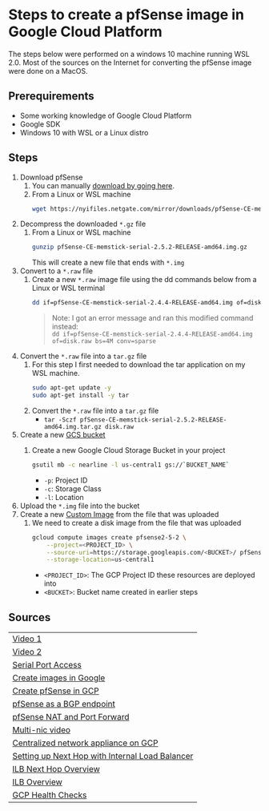 # Steps to create a pfSense image in Google Cloud Platform
The steps below were performed on a windows 10 machine running WSL 2.0. Most of the sources on the Internet for converting the pfSense image were done on a MacOS.

## Prerequirements
* Some working knowledge of Google Cloud Platform
* Google SDK
* Windows 10 with WSL or a Linux distro

## Steps
1. Download pfSense
    1. You can manually [download by going here](https://www.pfsense.org/download/).
    1. From a Linux or WSL machine
        ```bash
        wget https://nyifiles.netgate.com/mirror/downloads/pfSense-CE-memstick-serial-2.5.2-RELEASE-amd64.img.gz
        ```
1. Decompress the downloaded `*.gz` file
    1. From a Linux or WSL machine
        ```bash
        gunzip pfSense-CE-memstick-serial-2.5.2-RELEASE-amd64.img.gz
        ```
        This will create a new file that ends with `*.img`
1. Convert to a `*.raw` file
    1. Create a new `*.raw` image file using the dd commands below from a Linux or WSL terminal
        ```bash
        dd if=pfSense-CE-memstick-serial-2.4.4-RELEASE-amd64.img of=disk.raw bs=4m conv=sparse
        ```
        > Note: I got an error message and ran this modified command instead:<br>`dd if=pfSense-CE-memstick-serial-2.4.4-RELEASE-amd64.img of=disk.raw bs=4M conv=sparse`
1. Convert the `*.raw` file into a `tar.gz` file
    1. For this step I first needed to download the tar application on my WSL machine.
        ```bash
        sudo apt-get update -y
        sudo apt-get install -y tar
        ```
    1. Convert the `*.raw` file into a `tar.gz` file
        - `tar -Sczf pfSense-CE-memstick-serial-2.5.2-RELEASE-amd64.img.tar.gz disk.raw`
1. Create a new [GCS bucket](https://cloud.google.com/storage/docs/creating-buckets#storage-create-bucket-gsutil)
    1. Create a new Google Cloud Storage Bucket in your project
        ```bash
        gsutil mb -c nearline -l us-central1 gs://`BUCKET_NAME`
        ```

        * `-p`: Project ID
        * `-c`: Storage Class
        * `-l`: Location
1. Upload the `*.img` file into the bucket
1. Create a new [Custom Image](https://cloud.google.com/compute/docs/images/create-delete-deprecate-private-images#create_image) from the file that was uploaded
    1. We need to create a disk image from the file that was uploaded
        ```bash
        gcloud compute images create pfsense2-5-2 \
            --project=<PROJECT_ID> \
            --source-uri=https://storage.googleapis.com/<BUCKET>/ pfSense-CE-memstick-serial-2.5.2-RELEASE-amd64.img.tar.gz \
            --storage-location=us-central1
        ```
        * `<PROJECT_ID>`: The GCP Project ID these resources are deployed into
        * `<BUCKET>`: Bucket name created in earlier steps

<!-- # Steps to deploy a single NIC pfSense instance
1. Create a VM instance
    1. Create the VM instance from the image file created in previous steps
        ```bash
        gcloud beta compute --project=<PROJECT_ID> instances create pfsense2-5-2 \
            --zone=us-central1-b \
            --machine-type=n1-standard-2 \
            --subnet=<SUBNETWORK> \
            --network-tier=PREMIUM \
            --can-ip-forward \
            --no-restart-on-failure \
            --maintenance-policy=TERMINATE \
            --preemptible \
            --service-account=<PROJECT_NUMBER>-compute@developer.gserviceaccount.com \
            --scopes=https://www.googleapis.com/auth/cloud-platform \
            --tags=https-server \
            --image=pfsense-2-5-2 \
            --image-project=<PROJECT_NUMBER> \
            --boot-disk-size=20GB \
            --boot-disk-type=pd-balanced \
            --boot-disk-device-name=pfsense2-5-2 \
            --reservation-affinity=any
        ```
        * `<PROJECT_ID>`: The GCP Project ID these resources are deployed into
        * `<PROJECT_NUMBER>`: The unique Project Number of the project
        * `<SUBNETWORK>`: If not using a custom VPC, then you can substitute with `default`. See command below to get subnetworks.

            - Command to get project number: `gcloud projects describe <PROJECT_ID>`
            - Command to get subnetworks: `gcloud compute networks subnets list`
        
1. Access the VM through the serial-port
    1. allow access through serial port
        ```bash
        gcloud compute instances add-metadata --project=<PROJECT_ID> --zone=us-central1-b --metadata=serial-port-enable=1 pfsense2-5-2
        ```
1. Install pfSense
1. Customize pfSense
    1. Dislabe pfSense first time login
        - From the serial console:
            - Select Option 8)
            - type `pfSsh.php playback disablereferercheck`
    1. login with default credentials
        - `admin` and `pfsense` are the defaults
    1. Change the default credentials
    >Note: My pfSense web interface at times stops, so I had to use the `pfctl -d` from the console to disable firewall functionality to allow me back. `pfctl -e` to enable
1. Firewall Setup

    * Interfaces > Assignments > Add the vtnet1 interface<br>
    * Interfaces > Assignemtns > LAN (vtnet1) > Enable: true / IPv4 Configuration Type: DHCP / Click Save / Click Apply Changes
        
    * Firewall > NAT > Outbound / Select `Manual Outbound NAT rule generation` > Create a new rule by clicking `Add` > Interface WAN / Protocol:Any / Source: Network with source network (10.128.0.0/16) / Destination: Any / Address: Interface Address / Click `Save` / Click `Apply Changes`<br>
    * Firewall > Rules > LAN > Action: Pass / Interface: LAN / Protocol:Any / Source: Network, 10.128.0.0/16 / Destination: Any / Click `Save` / Click `Apply Changes`


# Steps to deploy a multi-NIC pfSense instance

1. Create multiple VPCs
    ```terraform
    // Creaet 3 custom VPC's
    resource "google_compute_network" "private" {
        name = "private-network"
        auto_create_subnetworks = false
    }

    resource "google_compute_network" "management" {
        name = "management-network"
        auto_create_subnetworks = false
    }

    resource "google_compute_network" "public" {
        name = "public-network"
        auto_create_subnetworks = false
    }
    ```
1. Create a subnet in each VPC
    ```terraform
    // Create a Subnetwork in each VPC
    resource "google_compute_subnetwork" "subnet0" {
        name = "subnet0"
        ip_cidr_range = "10.128.0.0/16"
        region = "us-central1"
        network = google_compute_network.private.id
    }

    resource "google_compute_subnetwork" "subnet1" {
        name = "subnet1"
        ip_cidr_range = "10.129.0.0/16"
        region = "us-central1"
        network = google_compute_network.public.id
    }
    resource "google_compute_subnetwork" "subnet2" {
        name = "subnet2"
        ip_cidr_range = "10.130.0.0/16"
        region = "us-central1"
        network = google_compute_network.management.id
    }
    ```
1. [Create the pfSense Image](#Steps-for-deploying-pfSense-in-Google-Cloud-Platform)
1. Deploy the instance with multiple NICs
    ```terraform
    # Deploy 1 VM instance in the public VPC
    resource "google_compute_instance" "pfsense-1" {
        name = "public-vm"
        machine_type = "n1-standard-4"
        zone = "us-central1-b"
        can_ip_forward = true

        boot_disk {
            initialize_params {
                image = "${var.project_id}/pfsense-2-5-2"
                size = 20
                type = "pd-standard"
            }
        }

        network_interface {
            network = google_compute_network.public.id
            subnetwork = google_compute_subnetwork.subnet1.id
            access_config {}
        }
        network_interface {
            network = google_compute_network.private.id
            subnetwork = google_compute_subnetwork.subnet0.id
        }
        network_interface {
            network = google_compute_network.management.id
            subnetwork = google_compute_subnetwork.subnet2.id
        }
        scheduling {
            preemptible = true
            automatic_restart = false        
        }

        metadata = {
            #serial-port-logging-enabled = "TRUE"
            serial-port-enable = true
        }
    }

    variable "project_id" {
        description = "The Project ID"
        type = string
    }

    # Deploy 1 instance in the private VPC
    resource "google_compute_instance" "private-vm" {
        name = "private-vm"
        machine_type = "g1-small"
        zone = "us-central1-b"

        boot_disk {
            initialize_params {
                image = "ubuntu-os-pro-cloud/ubuntu-pro-2004-lts"
            }
        }

        network_interface {
            network = google_compute_network.private.id
            subnetwork = google_compute_subnetwork.subnet0.id
            # access_config {}
        }
        scheduling {
            preemptible = true
            automatic_restart = false        
        }
    }
    ```
1. Firewal Rules
    ```terraform
    # Allow inbound access to the pfSense
    resource "google_compute_firewall" "pfsense-to-manage" {
        name = "pfsense-allow-mgmt"
        network = google_compute_network.public.name
        allow {
            protocol = "tcp"
            ports = ["443"]
        }
    }

    # Rule to allow IAP into the private VPC
    resource "google_compute_firewall" "allow-iap-private-network" {
        name = "allow-iap-private-network"
        network = google_compute_network.private.name
        direction = "INGRESS"
        source_ranges = ["35.235.240.0/20"]
        allow {
            protocol = "tcp"
            ports = ["22"]
        }
    }

    # Rules for public network for the hub-proxy
    resource "google_compute_firewall" "private-vpc-for-all" {
        name = "private-vpc-for-all"
        network = google_compute_network.private.name

        allow {
            protocol = "icmp"
        }
    }
    ```
1. Setup pfSense
1. Customize pfSense
    - Enable all interfaces and confirm they have IP addresses assigned to them. -->


## Sources

|  |
| -------|
| [Video 1](https://www.youtube.com/watch?v=iOXz3foEPqk&t=7s) |
| [Video 2](https://www.youtube.com/watch?v=pYIo2Kmv2f0) |
| [Serial Port Access](https://cloud.google.com/compute/docs/troubleshooting/troubleshooting-using-serial-console#gcloud) |
| [Create images in Google](https://cloud.google.com/compute/docs/images/create-delete-deprecate-private-images#gcloud) |
| [Create pfSense in GCP](https://silasthomas.medium.com/how-to-import-a-pfsense-firewall-into-google-cloud-platform-ad62257a143a)|
| [pfSense as a BGP endpoint](https://jimangel.io/post/google-cloud-vpn-pfsense/) |
| [pfSense NAT and Port Forward](https://www.youtube.com/watch?v=MMu6BWNXgHA) |
| [Multi-nic video](https://www.youtube.com/watch?v=cMCqZ4nd6ls)|
| [Centralized network appliance on GCP](https://cloud.google.com/architecture/architecture-centralized-network-appliances-on-google-cloud) |
| [Setting up Next Hop with Internal Load Balancer](https://cloud.google.com/load-balancing/docs/internal/setting-up-ilb-next-hop#third_party) |
| [ILB Next Hop Overview](https://cloud.google.com/load-balancing/docs/internal/ilb-next-hop-overview) |
| [ILB Overview](https://cloud.google.com/load-balancing/docs/internal/) |
| [GCP Health Checks](https://cloud.google.com/load-balancing/docs/health-check-concepts) |

